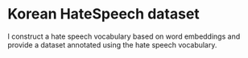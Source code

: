 # Korean HateSpeech dataset
I construct a hate speech vocabulary based on word embeddings and provide a dataset annotated using the hate speech vocabulary.

